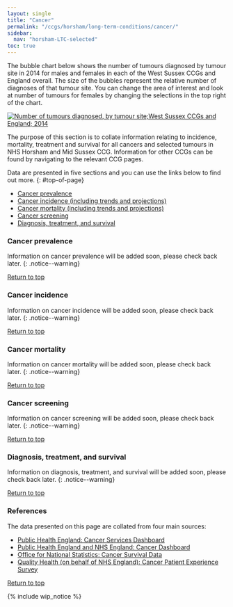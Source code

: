 ```yaml
---
layout: single
title: "Cancer"
permalink: "/ccgs/horsham/long-term-conditions/cancer/"
sidebar:
  nav: "horsham-LTC-selected"
toc: true
---
```


The bubble chart below shows the number of tumours diagnosed by tumour site in 2014 for males and females in each of the West Sussex CCGs and England overall. The size of the bubbles represent the relative number of diagnoses of that tumour site. You can change the area of interest and look at number of tumours for females by changing the selections in the top right of the chart.

<div class='tableauPlaceholder' id='viz1484834012856' style='position: relative'><noscript><a href='#'><img alt='Number of tumours diagnosed, by tumour site;West Sussex CCGs and England; 2014 ' src='https:&#47;&#47;public.tableau.com&#47;static&#47;images&#47;We&#47;WestSussexCCGs2014Cancerdiagnoses&#47;Dashboard1&#47;1_rss.png' style='border: none' /></a></noscript><object class='tableauViz'  style='display:none;'><param name='host_url' value='https%3A%2F%2Fpublic.tableau.com%2F' /><param name='site_root' value='' /><param name='name' value='WestSussexCCGs2014Cancerdiagnoses&#47;Dashboard1' /><param name='tabs' value='no' /><param name='toolbar' value='yes' /><param name='static_image' value='https:&#47;&#47;public.tableau.com&#47;static&#47;images&#47;We&#47;WestSussexCCGs2014Cancerdiagnoses&#47;Dashboard1&#47;1.png' /><param name='animate_transition' value='yes' /><param name='display_static_image' value='yes' /><param name='display_spinner' value='yes' /><param name='display_overlay' value='yes' /><param name='display_count' value='yes' /></object></div>


<script type='text/javascript'>
	var divElement = document.getElementById('viz1484834012856');
	var vizElement = divElement.getElementsByTagName('object')[0];
	vizElement.style.width='100%';vizElement.style.maxWidth='954px';
	vizElement.style.height=(divElement.offsetWidth*0.75)+'px';
	vizElement.style.maxHeight='629px';
	var scriptElement = document.createElement('script');
	scriptElement.src = 'https://public.tableau.com/javascripts/api/viz_v1.js';
	vizElement.parentNode.insertBefore(scriptElement, vizElement);
</script>

The purpose of this section is to collate information relating to incidence, mortality, treatment and survival for all cancers and selected tumours in NHS Horsham and Mid Sussex CCG. Information for other CCGs can be found by navigating to the relevant CCG pages.

Data are presented in five sections and you can use the links below to find out more.
{: #top-of-page}

- [Cancer prevalence](#cancer-prevalence)
- [Cancer incidence (including trends and projections)](#cancer-incidence)
- [Cancer mortality (including trends and projections)](#cancer-mortality)
- [Cancer screening](#cancer-screening)
- [Diagnosis, treatment, and survival](#diagnosis-treatment-and-survival)

### Cancer prevalence

Information on cancer prevalence will be added soon, please check back later.
{: .notice--warning}

[Return to top](#top-of-page)

### Cancer incidence

Information on cancer incidence will be added soon, please check back later.
{: .notice--warning}

[Return to top](#top-of-page)

### Cancer mortality

Information on cancer mortality will be added soon, please check back later.
{: .notice--warning}

[Return to top](#top-of-page)

### Cancer screening

Information on cancer screening will be added soon, please check back later.
{: .notice--warning}

[Return to top](#top-of-page)

### Diagnosis, treatment, and survival

Information on diagnosis, treatment, and survival will be added soon, please check back later.
{: .notice--warning}

[Return to top](#top-of-page)

### References 

The data presented on this page are collated from four main sources:

- [Public Health England: Cancer Services Dashboard](https://fingertips.phe.org.uk/profile/cancerservices/data)
- [Public Health England and NHS England: Cancer Dashboard](https://www.cancerdata.nhs.uk/dashboard)
- [Office for National Statistics: Cancer Survival Data](https://www.ons.gov.uk/peoplepopulationandcommunity/healthandsocialcare/conditionsanddiseases/bulletins/cancersurvivalinenglandadultsdiagnosed/2010and2014andfollowedupto2015)
- [Quality Health (on behalf of NHS England): Cancer Patient Experience Survey](https://www.quality-health.co.uk/surveys/national-cancer-patient-experience-survey)

[Return to top](#top-of-page)

{% include wip_notice %}
